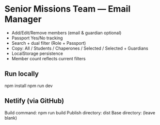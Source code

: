 # Senior Missions Team — Email Manager

- Add/Edit/Remove members (email & guardian optional)
- Passport Yes/No tracking
- Search + dual filter (Role + Passport)
- Copy: All / Students / Chaperones / Selected / Selected + Guardians
- LocalStorage persistence
- Member count reflects current filters

## Run locally
npm install
npm run dev

## Netlify (via GitHub)
Build command: npm run build
Publish directory: dist
Base directory: (leave blank)
